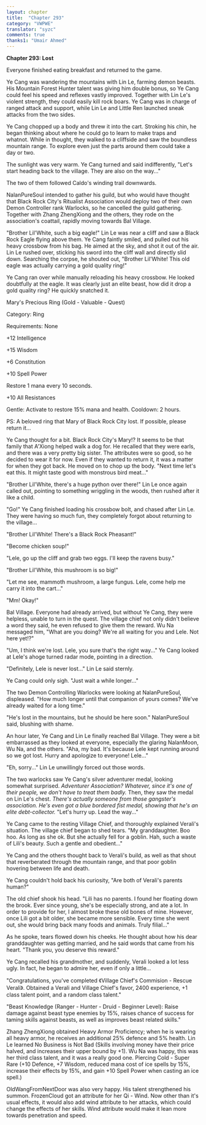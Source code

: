```yaml
---
layout: chapter
title:  "Chapter 293"
category: "VWPWE"
translator: "syzc"
comments: true
thanks1: "Umair Ahmed"
---
```


**Chapter 293: Lost**

Everyone finished eating breakfast and returned to the game.

Ye Cang was wandering the mountains with Lin Le, farming demon beasts. His Mountain Forest Hunter talent was giving him double bonus, so Ye Cang could feel his speed and reflexes vastly improved. Together with Lin Le's violent strength, they could easily kill rock boars. Ye Cang was in charge of ranged attack and support, while Lin Le and Little Ren launched sneak attacks from the two sides.

Ye Cang chopped up a body and threw it into the cart. Stroking his chin, he began thinking about where he could go to learn to make traps and whatnot. While in thought, they walked to a cliffside and saw the boundless mountain range. To explore even just the parts around them could take a day or two.

The sunlight was very warm. Ye Cang turned and said indifferently, "Let's start heading back to the village. They are also on the way..."

The two of them followed Caldo's winding trail downwards.

NalanPureSoul intended to gather his guild, but who would have thought that Black Rock City's Ritualist Association would deploy two of their own Demon Controller rank Warlocks, so he cancelled the guild gathering. Together with Zhang ZhengXiong and the others, they rode on the association's coattail, rapidly moving towards Bal Village.

"Brother Lil'White, such a big eagle!" Lin Le was near a cliff and saw a Black Rock Eagle flying above them. Ye Cang faintly smiled, and pulled out his heavy crossbow from his bag. He aimed at the sky, and shot it out of the air. Lin Le rushed over, sticking his sword into the cliff wall and directly slid down. Searching the corpse, he shouted out, "Brother Lil'White! This old eagle was actually carrying a gold quality ring!"

Ye Cang ran over while manually reloading his heavy crossbow. He looked doubtfully at the eagle. It was clearly just an elite beast, how did it drop a gold quality ring? He quickly snatched it.

Mary's Precious Ring (Gold - Valuable - Quest)

Category: Ring

Requirements: None

+12 Intelligence

+15 Wisdom

+6 Constitution

+10 Spell Power

Restore 1 mana every 10 seconds.

+10 All Resistances

Gentle: Activate to restore 15% mana and health. Cooldown: 2 hours.

PS: A beloved ring that Mary of Black Rock City lost. If possible, please return it...

Ye Cang thought for a bit. Black Rock City's Mary!? It seems to be that family that A'Xiong helped walk a dog for. He recalled that they were earls, and there was a very pretty big sister. The attributes were so good, so he decided to wear it for now. Even if they wanted to return it, it was a matter for when they got back. He moved on to chop up the body. "Next time let's eat this. It might taste good with monstrous bird meat..."

"Brother Lil'White, there's a huge python over there!" Lin Le once again called out, pointing to something wriggling in the woods, then rushed after it like a child.

"Go!" Ye Cang finished loading his crossbow bolt, and chased after Lin Le. They were having so much fun, they completely forgot about returning to the village...

"Brother Lil'White! There's a Black Rock Pheasant!"

"Become chicken soup!"

"Lele, go up the cliff and grab two eggs. I'll keep the ravens busy."

"Brother Lil'White, this mushroom is so big!"

"Let me see, mammoth mushroom, a large fungus. Lele, come help me carry it into the cart..."

"Mm! Okay!"

Bal Village. Everyone had already arrived, but without Ye Cang, they were helpless, unable to turn in the quest. The village chief not only didn't believe a word they said, he even refused to give them the reward. Wu Na messaged him, "What are you doing? We're all waiting for you and Lele. Not here yet!?"

"Um, I think we're lost. Lele, you sure that's the right way..." Ye Cang looked at Lele's ahoge turned radar mode, pointing in a direction.

"Definitely, Lele is never lost..." Lin Le said sternly.

Ye Cang could only sigh. "Just wait a while longer..."

The two Demon Controlling Warlocks were looking at NalanPureSoul, displeased. "How much longer until that companion of yours comes? We've already waited for a long time."

"He's lost in the mountains, but he should be here soon." NalanPureSoul said, blushing with shame.

An hour later, Ye Cang and Lin Le finally reached Bal Village. They were a bit embarrassed as they looked at everyone, especially the glaring NalanMoon, Wu Na, and the others. "Aha, my bad. It's because Lele kept running around so we got lost. Hurry and apologize to everyone! Lele..."

"Eh, sorry..." Lin Le unwillingly forced out those words.

The two warlocks saw Ye Cang's silver adventurer medal, looking somewhat surprised. *Adventurer Association? Whatever, since it's one of their people, we don't have to treat them badly.* Then, they saw the medal on Lin Le's chest. *There's actually someone from those gangster's association. He's even got a blue bordered fist medal, showing that he's an elite debt-collector.* "Let's hurry up. Lead the way..."

Ye Cang came to the resting Village Chief, and thoroughly explained Verali's situation. The village chief began to shed tears. "My granddaughter. Boo hoo. As long as she ok. But she actually fell for a goblin. Hah, such a waste of Lili's beauty. Such a gentle and obedient..."

Ye Cang and the others thought back to Verali's build, as well as that shout that reverberated through the mountain range, and that poor goblin hovering between life and death.

Ye Cang couldn't hold back his curiosity, "Are both of Verali's parents human?"

The old chief shook his head. "Lili has no parents. I found her floating down the brook. Ever since young, she's be especially strong, and ate a lot. In order to provide for her, I almost broke these old bones of mine. However, once Lili got a bit older, she became more sensible. Every time she went out, she would bring back many foods and animals. Truly filial..."

As he spoke, tears flowed down his cheeks. He thought about how his dear granddaughter was getting married, and he said words that came from his heart. "Thank you, you deserve this reward."

Ye Cang recalled his grandmother, and suddenly, Verali looked a lot less ugly. In fact, he began to admire her, even if only a little...

"Congratulations, you've completed 《Village Chief's Commision - Rescue Verali》. Obtained a Verali and Village Chief's favor, 2400 experience, +1 class talent point, and a random class talent."

"Beast Knowledge (Ranger - Hunter - Druid - Beginner Level): Raise damage against beast type enemies by 15%, raises chance of success for taming skills against beasts, as well as improves beast related skills."

Zhang ZhengXiong obtained Heavy Armor Proficiency; when he is wearing all heavy armor, he receives an additional 25% defence and 5% health. Lin Le learned No Business is Not Bad (Skills involving money have their price halved, and increases their upper bound by +1). Wu Na was happy, this was her third class talent, and it was a really good one. Piercing Cold - Super Rare (+10 Defence, +7 Wisdom, reduced mana cost of ice spells by 15%, increase their effects by 15%, and gain +10 Spell Power when casting an ice spell.)

OldWangFromNextDoor was also very happy. His talent strengthened his summon. FrozenCloud got an attribute for her Qi - Wind. Now other than it's usual effects, it would also add wind attribute to her attacks, which could change the effects of her skills. Wind attribute would make it lean more towards penetration and speed.
